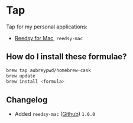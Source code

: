 # Tap

Tap for my personal applications:

- [Reedsy for Mac](https://github.com/aubreypwd/reedsy-mac/), `reedsy-mac`

## How do I install these formulae?

```bash
brew tap aubreypwd/homebrew-cask
brew update
brew install <formula>
```

## Changelog

- Added `reedsy-mac` ([Github](https://github.com/aubreypwd/reedsy-mac)) `1.0.0`
